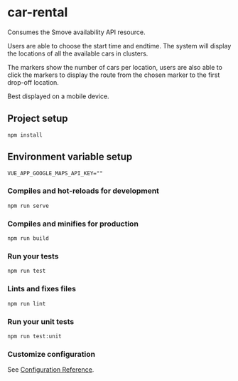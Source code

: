 # car-rental

Consumes the Smove availability API resource.

Users are able to choose the start time and endtime.
The system will display the locations of all the available cars in clusters.

The markers show the number of cars per location, users are also able to
 click the markers to display the route from the chosen marker to the first drop-off location.
 
Best displayed on a mobile device.

## Project setup
```
npm install
```

## Environment variable setup
```
VUE_APP_GOOGLE_MAPS_API_KEY=""
```

### Compiles and hot-reloads for development
```
npm run serve
```

### Compiles and minifies for production
```
npm run build
```

### Run your tests
```
npm run test
```

### Lints and fixes files
```
npm run lint
```

### Run your unit tests
```
npm run test:unit
```

### Customize configuration
See [Configuration Reference](https://cli.vuejs.org/config/).
